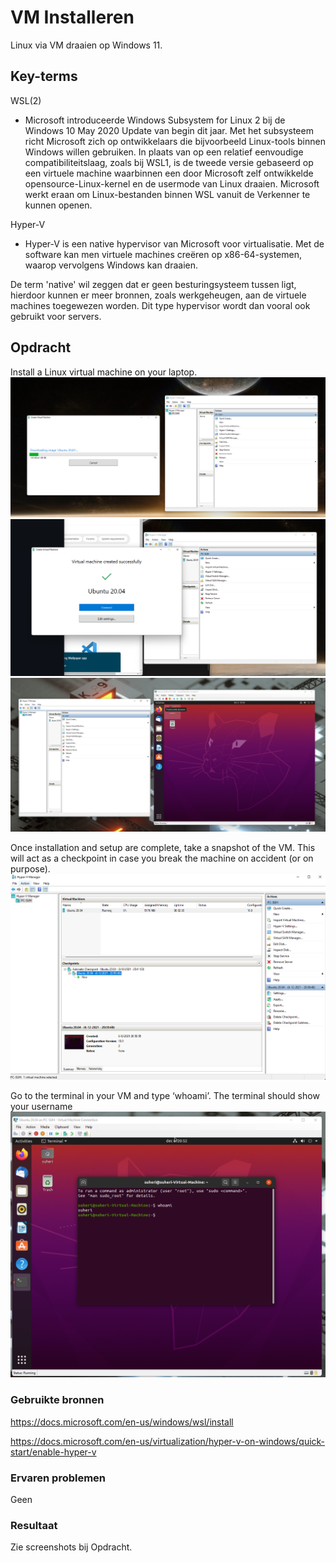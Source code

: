 # VM Installeren

Linux via VM draaien op Windows 11.

## Key-terms

WSL(2)

- Microsoft introduceerde Windows Subsystem for Linux 2 bij de Windows 10 May 2020 Update van begin dit jaar. Met het subsysteem richt Microsoft zich op ontwikkelaars die bijvoorbeeld Linux-tools binnen Windows willen gebruiken. In plaats van op een relatief eenvoudige compatibiliteitslaag, zoals bij WSL1, is de tweede versie gebaseerd op een virtuele machine waarbinnen een door Microsoft zelf ontwikkelde opensource-Linux-kernel en de usermode van Linux draaien. Microsoft werkt eraan om Linux-bestanden binnen WSL vanuit de Verkenner te kunnen openen.

Hyper-V

- Hyper-V is een native hypervisor van Microsoft voor virtualisatie. Met de software kan men virtuele machines creëren op x86-64-systemen, waarop vervolgens Windows kan draaien.

De term 'native' wil zeggen dat er geen besturingsysteem tussen ligt, hierdoor kunnen er meer bronnen, zoals werkgeheugen, aan de virtuele machines toegewezen worden. Dit type hypervisor wordt dan vooral ook gebruikt voor servers.

## Opdracht

Install a Linux virtual machine on your laptop.
![screenshot Desktop](../00_includes/LNX/InstallUbuntu.png)
![screenshot Desktop](../00_includes/LNX/InstallUbuntu2.png)
![screenshot Desktop](../00_includes/LNX/InstallUbuntu3.png)

Once installation and setup are complete, take a snapshot of the VM. This will act as a checkpoint in case you break the machine on accident (or on purpose).
![screenshot Desktop](../00_includes/LNX/InstallUbuntu5.png)

Go to the terminal in your VM and type ‘whoami’. The terminal should show your username
![screenshot Desktop](../00_includes/LNX/InstallUbuntu4.png)

### Gebruikte bronnen

<https://docs.microsoft.com/en-us/windows/wsl/install>

<https://docs.microsoft.com/en-us/virtualization/hyper-v-on-windows/quick-start/enable-hyper-v>

### Ervaren problemen

Geen

### Resultaat

Zie screenshots bij Opdracht.
